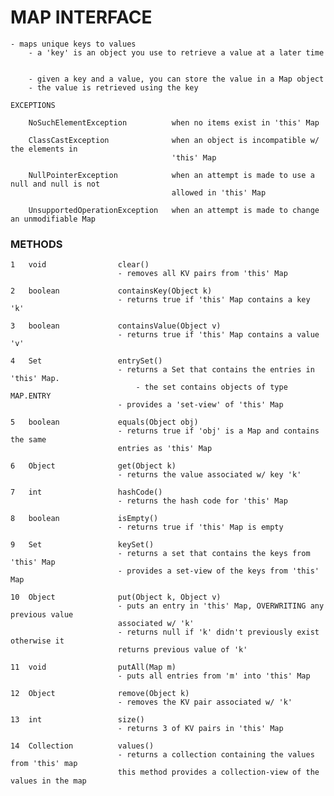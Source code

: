 # MAP INTERFACE

    - maps unique keys to values
        - a 'key' is an object you use to retrieve a value at a later time
        
        
        - given a key and a value, you can store the value in a Map object
        - the value is retrieved using the key
        
    EXCEPTIONS
    
        NoSuchElementException          when no items exist in 'this' Map
        
        ClassCastException              when an object is incompatible w/ the elements in 
                                        'this' Map
        
        NullPointerException            when an attempt is made to use a null and null is not
                                        allowed in 'this' Map
                                        
        UnsupportedOperationException   when an attempt is made to change an unmodifiable Map
        

### METHODS

    1   void                clear()
                            - removes all KV pairs from 'this' Map
                            
    2   boolean             containsKey(Object k)
                            - returns true if 'this' Map contains a key 'k'
                            
    3   boolean             containsValue(Object v)
                            - returns true if 'this' Map contains a value 'v'
                            
    4   Set                 entrySet()
                            - returns a Set that contains the entries in 'this' Map. 
                                - the set contains objects of type MAP.ENTRY
                            - provides a 'set-view' of 'this' Map
                            
    5   boolean             equals(Object obj) 
                            - returns true if 'obj' is a Map and contains the same 
                            entries as 'this' Map
                            
    6   Object              get(Object k) 
                            - returns the value associated w/ key 'k'
                            
    7   int                 hashCode()
                            - returns the hash code for 'this' Map
                            
    8   boolean             isEmpty()
                            - returns true if 'this' Map is empty
                            
    9   Set                 keySet()
                            - returns a set that contains the keys from 'this' Map
                            - provides a set-view of the keys from 'this' Map
                            
    10  Object              put(Object k, Object v)
                            - puts an entry in 'this' Map, OVERWRITING any previous value
                            associated w/ 'k'
                            - returns null if 'k' didn't previously exist otherwise it
                            returns previous value of 'k'
                            
    11  void                putAll(Map m)
                            - puts all entries from 'm' into 'this' Map
                            
    12  Object              remove(Object k) 
                            - removes the KV pair associated w/ 'k'
                            
    13  int                 size()
                            - returns 3 of KV pairs in 'this' Map
                            
    14  Collection          values()
                            - returns a collection containing the values from 'this' map
                            this method provides a collection-view of the values in the map
                            
                            
                            
                    